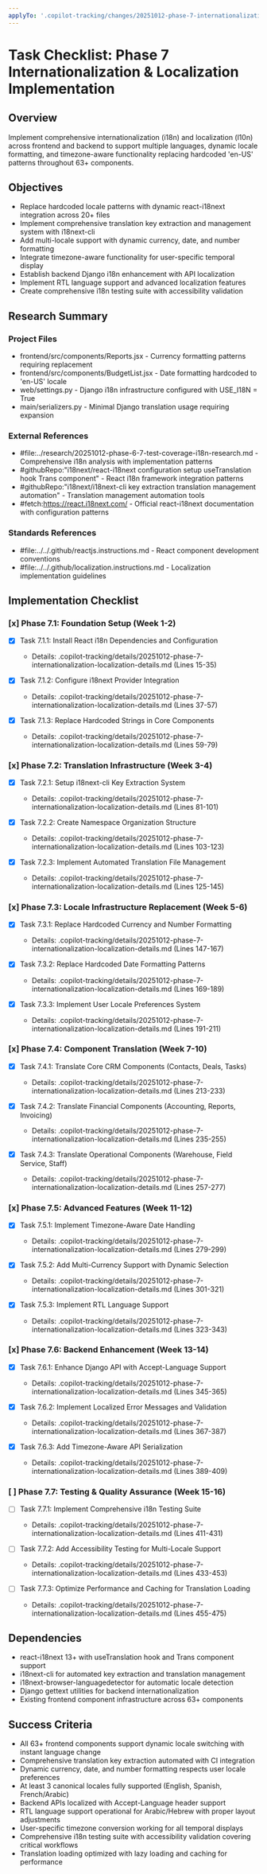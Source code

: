 ```yaml
---
applyTo: '.copilot-tracking/changes/20251012-phase-7-internationalization-localization-changes.md'
---
```

<!-- markdownlint-disable-file -->
# Task Checklist: Phase 7 Internationalization & Localization Implementation

## Overview

Implement comprehensive internationalization (i18n) and localization (l10n) across frontend and backend to support multiple languages, dynamic locale formatting, and timezone-aware functionality replacing hardcoded 'en-US' patterns throughout 63+ components.

## Objectives

- Replace hardcoded locale patterns with dynamic react-i18next integration across 20+ files
- Implement comprehensive translation key extraction and management system with i18next-cli
- Add multi-locale support with dynamic currency, date, and number formatting
- Integrate timezone-aware functionality for user-specific temporal display
- Establish backend Django i18n enhancement with API localization
- Implement RTL language support and advanced localization features
- Create comprehensive i18n testing suite with accessibility validation

## Research Summary

### Project Files
- frontend/src/components/Reports.jsx - Currency formatting patterns requiring replacement
- frontend/src/components/BudgetList.jsx - Date formatting hardcoded to 'en-US' locale
- web/settings.py - Django i18n infrastructure configured with USE_I18N = True
- main/serializers.py - Minimal Django translation usage requiring expansion

### External References
- #file:../research/20251012-phase-6-7-test-coverage-i18n-research.md - Comprehensive i18n analysis with implementation patterns
- #githubRepo:"i18next/react-i18next configuration setup useTranslation hook Trans component" - React i18n framework integration patterns
- #githubRepo:"i18next/i18next-cli key extraction translation management automation" - Translation management automation tools
- #fetch:https://react.i18next.com/ - Official react-i18next documentation with configuration patterns

### Standards References
- #file:../../.github/reactjs.instructions.md - React component development conventions
- #file:../../.github/localization.instructions.md - Localization implementation guidelines

## Implementation Checklist

### [x] Phase 7.1: Foundation Setup (Week 1-2)

- [x] Task 7.1.1: Install React i18n Dependencies and Configuration
  - Details: .copilot-tracking/details/20251012-phase-7-internationalization-localization-details.md (Lines 15-35)

- [x] Task 7.1.2: Configure i18next Provider Integration
  - Details: .copilot-tracking/details/20251012-phase-7-internationalization-localization-details.md (Lines 37-57)

- [x] Task 7.1.3: Replace Hardcoded Strings in Core Components
  - Details: .copilot-tracking/details/20251012-phase-7-internationalization-localization-details.md (Lines 59-79)

### [x] Phase 7.2: Translation Infrastructure (Week 3-4)

- [x] Task 7.2.1: Setup i18next-cli Key Extraction System
  - Details: .copilot-tracking/details/20251012-phase-7-internationalization-localization-details.md (Lines 81-101)

- [x] Task 7.2.2: Create Namespace Organization Structure
  - Details: .copilot-tracking/details/20251012-phase-7-internationalization-localization-details.md (Lines 103-123)

- [x] Task 7.2.3: Implement Automated Translation File Management
  - Details: .copilot-tracking/details/20251012-phase-7-internationalization-localization-details.md (Lines 125-145)

### [x] Phase 7.3: Locale Infrastructure Replacement (Week 5-6)

- [x] Task 7.3.1: Replace Hardcoded Currency and Number Formatting
  - Details: .copilot-tracking/details/20251012-phase-7-internationalization-localization-details.md (Lines 147-167)

- [x] Task 7.3.2: Replace Hardcoded Date Formatting Patterns
  - Details: .copilot-tracking/details/20251012-phase-7-internationalization-localization-details.md (Lines 169-189)

- [x] Task 7.3.3: Implement User Locale Preferences System
  - Details: .copilot-tracking/details/20251012-phase-7-internationalization-localization-details.md (Lines 191-211)

### [x] Phase 7.4: Component Translation (Week 7-10)

- [x] Task 7.4.1: Translate Core CRM Components (Contacts, Deals, Tasks)
  - Details: .copilot-tracking/details/20251012-phase-7-internationalization-localization-details.md (Lines 213-233)

- [x] Task 7.4.2: Translate Financial Components (Accounting, Reports, Invoicing)
  - Details: .copilot-tracking/details/20251012-phase-7-internationalization-localization-details.md (Lines 235-255)

- [x] Task 7.4.3: Translate Operational Components (Warehouse, Field Service, Staff)
  - Details: .copilot-tracking/details/20251012-phase-7-internationalization-localization-details.md (Lines 257-277)

### [x] Phase 7.5: Advanced Features (Week 11-12)

- [x] Task 7.5.1: Implement Timezone-Aware Date Handling
  - Details: .copilot-tracking/details/20251012-phase-7-internationalization-localization-details.md (Lines 279-299)

- [x] Task 7.5.2: Add Multi-Currency Support with Dynamic Selection
  - Details: .copilot-tracking/details/20251012-phase-7-internationalization-localization-details.md (Lines 301-321)

- [x] Task 7.5.3: Implement RTL Language Support
  - Details: .copilot-tracking/details/20251012-phase-7-internationalization-localization-details.md (Lines 323-343)

### [x] Phase 7.6: Backend Enhancement (Week 13-14)

- [x] Task 7.6.1: Enhance Django API with Accept-Language Support
  - Details: .copilot-tracking/details/20251012-phase-7-internationalization-localization-details.md (Lines 345-365)

- [x] Task 7.6.2: Implement Localized Error Messages and Validation
  - Details: .copilot-tracking/details/20251012-phase-7-internationalization-localization-details.md (Lines 367-387)

- [x] Task 7.6.3: Add Timezone-Aware API Serialization
  - Details: .copilot-tracking/details/20251012-phase-7-internationalization-localization-details.md (Lines 389-409)

### [ ] Phase 7.7: Testing & Quality Assurance (Week 15-16)

- [ ] Task 7.7.1: Implement Comprehensive i18n Testing Suite
  - Details: .copilot-tracking/details/20251012-phase-7-internationalization-localization-details.md (Lines 411-431)

- [ ] Task 7.7.2: Add Accessibility Testing for Multi-Locale Support
  - Details: .copilot-tracking/details/20251012-phase-7-internationalization-localization-details.md (Lines 433-453)

- [ ] Task 7.7.3: Optimize Performance and Caching for Translation Loading
  - Details: .copilot-tracking/details/20251012-phase-7-internationalization-localization-details.md (Lines 455-475)

## Dependencies

- react-i18next 13+ with useTranslation hook and Trans component support
- i18next-cli for automated key extraction and translation management
- i18next-browser-languagedetector for automatic locale detection
- Django gettext utilities for backend internationalization
- Existing frontend component infrastructure across 63+ components

## Success Criteria

- All 63+ frontend components support dynamic locale switching with instant language change
- Comprehensive translation key extraction automated with CI integration
- Dynamic currency, date, and number formatting respects user locale preferences
- At least 3 canonical locales fully supported (English, Spanish, French/Arabic)
- Backend APIs localized with Accept-Language header support
- RTL language support operational for Arabic/Hebrew with proper layout adjustments
- User-specific timezone conversion working for all temporal displays
- Comprehensive i18n testing suite with accessibility validation covering critical workflows
- Translation loading optimized with lazy loading and caching for performance
